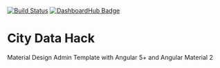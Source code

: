 [![Build Status](https://travis-ci.org/CityDataHack/citydatahack.github.io.svg?branch=source-code)](https://travis-ci.org/CityDataHack/citydatahack.github.io)
[![DashboardHub Badge](https://img.shields.io/badge/DashboardHub-CityDataHack-orange.svg)](https://pipeline.dashboardhub.io/62944660-2c15-11e8-978f-d3b74ee07930/view)

# City Data Hack

Material Design Admin Template with Angular 5+ and Angular Material 2
